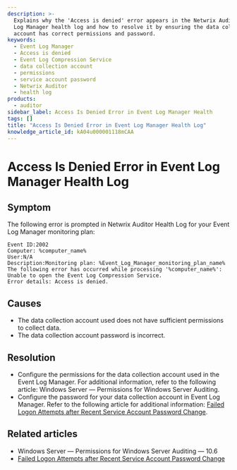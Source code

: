 ```yaml
---
description: >-
  Explains why the 'Access is denied' error appears in the Netwrix Auditor Event
  Log Manager health log and how to resolve it by ensuring the data collection
  account has correct permissions and password.
keywords:
  - Event Log Manager
  - Access is denied
  - Event Log Compression Service
  - data collection account
  - permissions
  - service account password
  - Netwrix Auditor
  - health log
products:
  - auditor
sidebar_label: Access Is Denied Error in Event Log Manager Health
tags: []
title: "Access Is Denied Error in Event Log Manager Health Log"
knowledge_article_id: kA04u000001118mCAA
---
```


# Access Is Denied Error in Event Log Manager Health Log

## Symptom

The following error is prompted in Netwrix Auditor Health Log for your Event Log Manager monitoring plan:

```text
Event ID:2002
Computer: %computer_name%
User:N/A
Description:Monitoring plan: %Event_Log_Manager_monitoring_plan_name%
The following error has occurred while processing '%computer_name%':   
Unable to open the Event Log Compression Service.
Error details: Access is denied.
```

## Causes

- The data collection account used does not have sufficient permissions to collect data.
- The data collection account password is incorrect.

## Resolution

- Configure the permissions for the data collection account used in the Event Log Manager. For additional information, refer to the following article: Windows Server — Permissions for Windows Server Auditing.
- Configure the password for your data collection account in Event Log Manager. Refer to the following article for additional information: [Failed Logon Attempts after Recent Service Account Password Change](https://docs.netwrix.com/docs/kb/auditor/failed-logon-attempts-after-recent-service-account-password-change.md).

## Related articles

- Windows Server — Permissions for Windows Server Auditing — 10.6
- [Failed Logon Attempts after Recent Service Account Password Change](https://docs.netwrix.com/docs/kb/auditor/failed-logon-attempts-after-recent-service-account-password-change.md)
